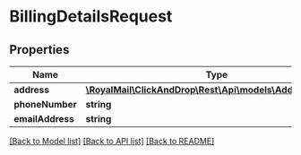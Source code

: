 # BillingDetailsRequest

## Properties
Name | Type | Description | Notes
------------ | ------------- | ------------- | -------------
**address** | [**\RoyalMail\ClickAndDrop\Rest\Api\models\AddressRequest**](AddressRequest.md) |  | 
**phoneNumber** | **string** |  | [optional] 
**emailAddress** | **string** |  | [optional] 

[[Back to Model list]](../README.md#documentation-for-models) [[Back to API list]](../README.md#documentation-for-api-endpoints) [[Back to README]](../README.md)

